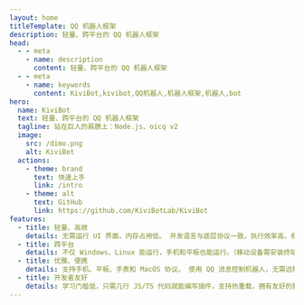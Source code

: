 ```yaml
---
layout: home
titleTemplate: QQ 机器人框架
description: 轻量、跨平台的 QQ 机器人框架
head:
  - - meta
    - name: description
      content: 轻量、跨平台的 QQ 机器人框架
  - - meta
    - name: keywords
      content: KiviBot,kivibot,QQ机器人,机器人框架,机器人,bot
hero:
  name: KiviBot
  text: 轻量、跨平台的 QQ 机器人框架
  tagline: 站在巨人的肩膀上：Node.js、oicq v2
  image:
    src: /dimo.png
    alt: KiviBot
  actions:
    - theme: brand
      text: 快速上手
      link: /intro
    - theme: alt
      text: GitHub
      link: https://github.com/KiviBotLab/KiviBot
features:
  - title: 轻量、高效
    details: 无需运行 UI 界面，内存占用低。 开发语言与底层协议一致，执行效率高，框架依赖少。
  - title: 跨平台
    details: 不仅 Windows，Linux 能运行，手机和平板也能运行。（移动设备需安装终端模拟器，如 Termux）
  - title: 优雅、便携
    details: 支持手机、平板、手表和 MacOS 协议。 使用 QQ 消息控制机器人，无需远程连接服务器进行操作。
  - title: 开发者友好
    details: 学习门槛低，只需几行 JS/TS 代码就能编写插件，支持热重载，拥有友好的脚手架与完备的 TS 类型定义。
---
```

